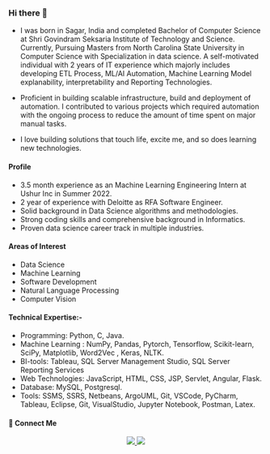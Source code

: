### Hi there 👋

- I was born in Sagar, India and completed Bachelor of Computer Science at Shri Govindram Seksaria Institute of Technology and Science. Currently, Pursuing Masters from North Carolina State University in Computer Science with Specialization in data science. A self-motivated individual with 2 years of IT experience which majorly includes developing ETL Process, ML/AI Automation, Machine Learning Model explanability, interpretability and Reporting Technologies.

- Proficient in building scalable infrastructure, build and deployment of automation. I contributed to various projects which required automation with the ongoing process to reduce the amount of time spent on major manual tasks.

- I love building solutions that touch life, excite me, and so does learning new technologies.

#### Profile
- 3.5 month experience as an Machine Learning Engineering Intern at Ushur Inc in Summer 2022.
- 2 year of experience with Deloitte as RFA Software Engineer. 
- Solid background in Data Science algorithms and methodologies.
- Strong coding skills and comprehensive background in Informatics.
- Proven data science career track in multiple industries.

#### Areas of Interest
- Data Science
- Machine Learning
- Software Development
- Natural Language Processing
- Computer Vision

#### Technical Expertise:-
- Programming: Python, C, Java.
- Machine Learning : NumPy, Pandas, Pytorch, Tensorflow, Scikit-learn, SciPy, Matplotlib, Word2Vec , Keras, NLTK.
- BI-tools: Tableau, SQL Server Management Studio, SQL Server Reporting Services
- Web Technologies: JavaScript, HTML, CSS, JSP, Servlet, Angular, Flask.
- Database: MySQL, Postgresql.
- Tools: SSMS, SSRS, Netbeans, ArgoUML, Git, VSCode, PyCharm, Tableau, Eclipse, Git, VisualStudio, Jupyter Notebook, Postman, Latex.

#### 🔗 Connect Me

<p align="center">
  <a href="https://www.linkedin.com/in/siddhantgupta0212/"><img src="https://img.shields.io/badge/Linkedin-%230077B5.svg?style=for-the-badge&logo=linkedin&logoColor=white">
  </a>
  <a href="mailto:siddhant.gupta021295@gmail.com"><img src="https://img.shields.io/badge/siddhant.gupta021295-D14836?style=for-the-badge&logo=gmail&logoColor=white">
  </a>
</p>
